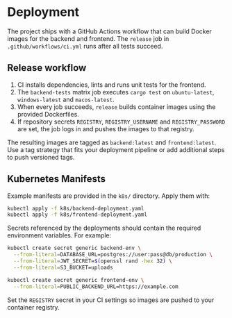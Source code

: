 # Deployment

The project ships with a GitHub Actions workflow that can build Docker images for the backend and frontend. The `release` job in `.github/workflows/ci.yml` runs after all tests succeed.

## Release workflow
1. CI installs dependencies, lints and runs unit tests for the frontend.
2. The `backend-tests` matrix job executes `cargo test` on `ubuntu-latest`, `windows-latest` and `macos-latest`.
3. When every job succeeds, `release` builds container images using the provided Dockerfiles.
4. If repository secrets `REGISTRY`, `REGISTRY_USERNAME` and `REGISTRY_PASSWORD` are set, the job logs in and pushes the images to that registry.

The resulting images are tagged as `backend:latest` and `frontend:latest`. Use a tag strategy that fits your deployment pipeline or add additional steps to push versioned tags.

## Kubernetes Manifests

Example manifests are provided in the `k8s/` directory.
Apply them with:

```bash
kubectl apply -f k8s/backend-deployment.yaml
kubectl apply -f k8s/frontend-deployment.yaml
```

Secrets referenced by the deployments should contain the required environment variables.
For example:

```bash
kubectl create secret generic backend-env \
  --from-literal=DATABASE_URL=postgres://user:pass@db/production \
  --from-literal=JWT_SECRET=$(openssl rand -hex 32) \
  --from-literal=S3_BUCKET=uploads

kubectl create secret generic frontend-env \
  --from-literal=PUBLIC_BACKEND_URL=https://example.com
```

Set the `REGISTRY` secret in your CI settings so images are pushed to your container registry.
